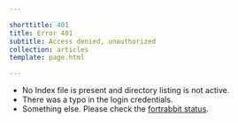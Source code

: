 ```yaml
---

shorttitle: 401
title: Error 401
subtitle: Access denied, unauthorized
collection: articles
template: page.html

---
```


* No Index file is present and directory listing is not active.
* There was a typo in the login credentials.
* Something else. Please check the [fortrabbit status](http://status.fortrabbit.com).